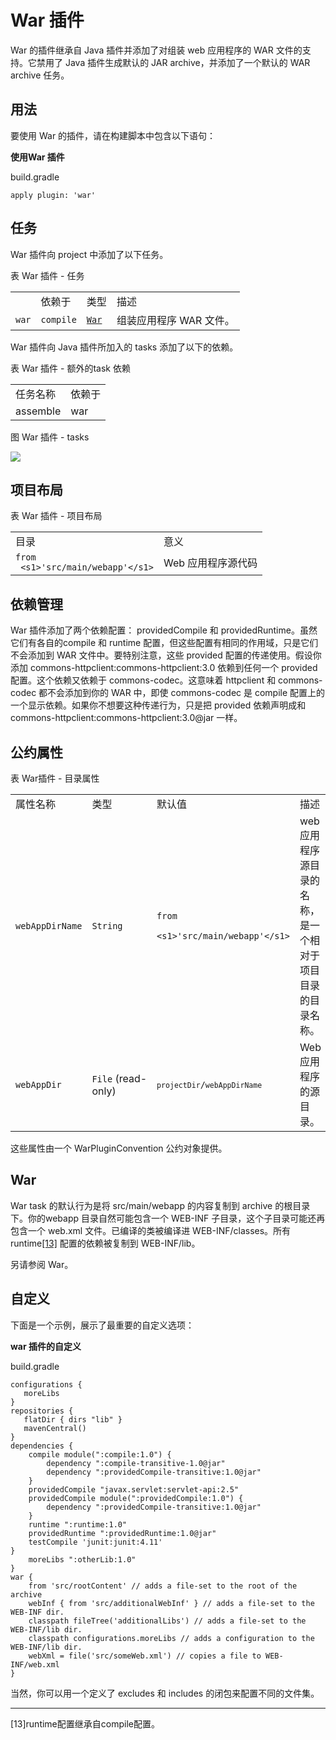 # War 插件  
  
War 的插件继承自 Java 插件并添加了对组装 web 应用程序的 WAR 文件的支持。它禁用了 Java 插件生成默认的 JAR archive，并添加了一个默认的 WAR archive 任务。

## 用法  

要使用 War 的插件，请在构建脚本中包含以下语句：

**使用War 插件**

build.gradle  
  
```
apply plugin: 'war'  
```  

## 任务  

War 插件向 project 中添加了以下任务。

表 War 插件 - 任务

<table>
<tr >
<td 
任务名称</td>
<td>
依赖于</td>
<td>
类型</td>
<td>
描述</td>
</tr>
<tr>
<td >
<code>war</code></td>
<td >
<code >compile</code></td>
<td >
<a  href="file:///E:/translator/OmegaT/gradle/dsl/org.gradle.api.tasks.bundling.War.html"><code>War</code></a></td>
<td>
组装应用程序 WAR 文件。</td>
</tr>
</table> 

War 插件向 Java 插件所加入的 tasks 添加了以下的依赖。

表 War 插件 - 额外的task 依赖
  
<table >
<tr >
<td >
任务名称</td>
<td >
依赖于</td>
</tr>
<tr>
<td >
assemble</td>
<td >
war</td>
</tr>
</table>

图 War 插件 - tasks

![](images/05.png)  

## 项目布局
表  War 插件 - 项目布局
  
<table>
<tr>
<td>
目录</td>
<td>
意义</td>
</tr>
<tr>
<td>
<code>from
 &lt;s1&gt;'src/main/webapp'&lt;/s1&gt;</code></td>
<td >
Web 应用程序源代码</td>
</tr>
</table>

## 依赖管理  

War 插件添加了两个依赖配置： providedCompile 和 providedRuntime。虽然它们有各自的compile 和 runtime 配置，但这些配置有相同的作用域，只是它们不会添加到 WAR 文件中。要特别注意，这些 provided 配置的传递使用。假设你添加 commons-httpclient:commons-httpclient:3.0 依赖到任何一个 provided 配置。这个依赖又依赖于 commons-codec。这意味着 httpclient 和 commons-codec 都不会添加到你的 WAR 中，即使 commons-codec 是 compile 配置上的一个显示依赖。如果你不想要这种传递行为，只是把 provided 依赖声明成和commons-httpclient:commons-httpclient:3.0@jar 一样。

## 公约属性  

表 War插件 ​​- 目录属性
  
<table>
<tr>
<td >
属性名称</td>
<td >
类型</td>
<td >
默认&#20540;</td>
<td >
描述</td>
</tr>
<tr >
<td >
<code >webAppDirName</code></td>
<td >
<code >String</code></td>
<td >
<code>from
 &lt;s1&gt;'src/main/webapp'&lt;/s1&gt;</code></td>
<td >
web 应用程序源目录的名称，是一个相对于项目目录的目录名称。</td>
</tr>
<tr>
<td >
<code>webAppDir</code></td>
<td >
<code >File</code>&nbsp;(read-only)</td>
<td>
<code ><span ><code >projectDir</code></span>/<span ><code>webAppDirName</code></span></code></td>
<td >
Web 应用程序的源目录。</td>
</tr>
</table>

这些属性由一个 WarPluginConvention 公约对象提供。

## War  

War task 的默认行为是将 src/main/webapp 的内容复制到 archive 的根目录下。你的webapp 目录自然可能包含一个 WEB-INF 子目录，这个子目录可能还再包含一个 web.xml 文件。已编译的类被编译进 WEB-INF/classes。所有 runtime[[13]](#footname) 配置的依赖被复制到 WEB-INF/lib。

另请参阅 War。

## 自定义  

下面是一个示例，展示了最重要的自定义选项：

**war 插件的自定义**

build.gradle  
  
```
configurations {
   moreLibs
}
repositories {
   flatDir { dirs "lib" }
   mavenCentral()
}
dependencies {
    compile module(":compile:1.0") {
        dependency ":compile-transitive-1.0@jar"
        dependency ":providedCompile-transitive:1.0@jar"
    }
    providedCompile "javax.servlet:servlet-api:2.5"
    providedCompile module(":providedCompile:1.0") {
        dependency ":providedCompile-transitive:1.0@jar"
    }
    runtime ":runtime:1.0"
    providedRuntime ":providedRuntime:1.0@jar"
    testCompile 'junit:junit:4.11'
}
    moreLibs ":otherLib:1.0"
}
war {
    from 'src/rootContent' // adds a file-set to the root of the archive
    webInf { from 'src/additionalWebInf' } // adds a file-set to the WEB-INF dir.
    classpath fileTree('additionalLibs') // adds a file-set to the WEB-INF/lib dir.
    classpath configurations.moreLibs // adds a configuration to the WEB-INF/lib dir.
    webXml = file('src/someWeb.xml') // copies a file to WEB-INF/web.xml
}  
```  

当然，你可以用一个定义了 excludes 和 includes 的闭包来配置不同的文件集。


----------
<a name="footname">
[13]</a>runtime配置继承自compile配置。